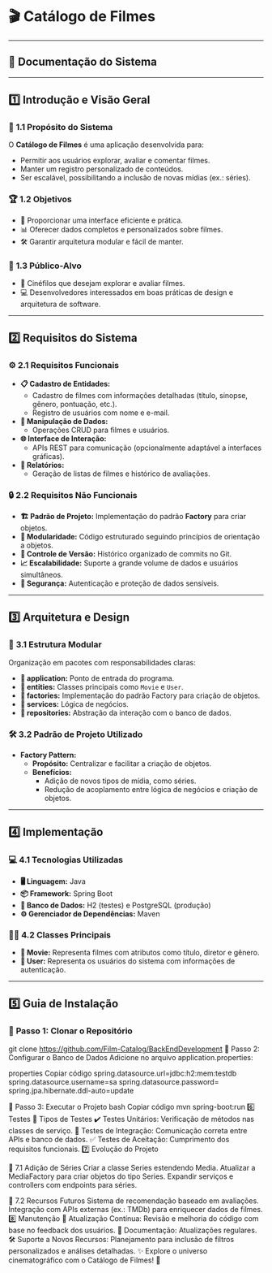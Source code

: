 # 🎬 **Catálogo de Filmes**  

---

## 📖 **Documentação do Sistema**  

---

## 1️⃣ **Introdução e Visão Geral**

### 🎯 **1.1 Propósito do Sistema**
O **Catálogo de Filmes** é uma aplicação desenvolvida para:
- Permitir aos usuários explorar, avaliar e comentar filmes.  
- Manter um registro personalizado de conteúdos.  
- Ser escalável, possibilitando a inclusão de novas mídias (ex.: séries).  

### 🏆 **1.2 Objetivos**
- 🌟 Proporcionar uma interface eficiente e prática.  
- 📊 Oferecer dados completos e personalizados sobre filmes.  
- 🛠️ Garantir arquitetura modular e fácil de manter.  

### 👥 **1.3 Público-Alvo**
- 🎥 Cinéfilos que desejam explorar e avaliar filmes.  
- 💻 Desenvolvedores interessados em boas práticas de design e arquitetura de software.  

---

## 2️⃣ **Requisitos do Sistema**

### ⚙️ **2.1 Requisitos Funcionais**
- **📋 Cadastro de Entidades:**  
  - Cadastro de filmes com informações detalhadas (título, sinopse, gênero, pontuação, etc.).  
  - Registro de usuários com nome e e-mail.  
- **🔄 Manipulação de Dados:**  
  - Operações CRUD para filmes e usuários.  
- **🌐 Interface de Interação:**  
  - APIs REST para comunicação (opcionalmente adaptável a interfaces gráficas).  
- **📑 Relatórios:**  
  - Geração de listas de filmes e histórico de avaliações.  

### 🔒 **2.2 Requisitos Não Funcionais**
- **🏗️ Padrão de Projeto:** Implementação do padrão **Factory** para criar objetos.  
- **📂 Modularidade:** Código estruturado seguindo princípios de orientação a objetos.  
- **📜 Controle de Versão:** Histórico organizado de commits no Git.  
- **📈 Escalabilidade:** Suporte a grande volume de dados e usuários simultâneos.  
- **🔐 Segurança:** Autenticação e proteção de dados sensíveis.  

---

## 3️⃣ **Arquitetura e Design**

### 🧩 **3.1 Estrutura Modular**
Organização em pacotes com responsabilidades claras:  
- **📂 application:** Ponto de entrada do programa.  
- **📂 entities:** Classes principais como `Movie` e `User`.  
- **📂 factories:** Implementação do padrão Factory para criação de objetos.  
- **📂 services:** Lógica de negócios.  
- **📂 repositories:** Abstração da interação com o banco de dados.  

### 🛠️ **3.2 Padrão de Projeto Utilizado**
- **Factory Pattern:**  
  - **Propósito:** Centralizar e facilitar a criação de objetos.  
  - **Benefícios:**  
    - Adição de novos tipos de mídia, como séries.  
    - Redução de acoplamento entre lógica de negócios e criação de objetos.  

---

## 4️⃣ **Implementação**

### 💻 **4.1 Tecnologias Utilizadas**
- **🖥️ Linguagem:** Java  
- **📦 Framework:** Spring Boot  
- **💾 Banco de Dados:** H2 (testes) e PostgreSQL (produção)  
- **⚙️ Gerenciador de Dependências:** Maven  

### 🧑‍💻 **4.2 Classes Principais**
- **🎥 Movie:** Representa filmes com atributos como título, diretor e gênero.  
- **👤 User:** Representa os usuários do sistema com informações de autenticação.  

---

## 5️⃣ **Guia de Instalação**

### 📝 **Passo 1: Clonar o Repositório**
git clone https://github.com/Film-Catalog/BackEndDevelopment
🔧 Passo 2: Configurar o Banco de Dados
Adicione no arquivo application.properties:

properties
Copiar código
spring.datasource.url=jdbc:h2:mem:testdb
spring.datasource.username=sa
spring.datasource.password=
spring.jpa.hibernate.ddl-auto=update

🚀 Passo 3: Executar o Projeto
bash
Copiar código
mvn spring-boot:run
6️⃣ Testes
🧪 Tipos de Testes
✔️ Testes Unitários: Verificação de métodos nas classes de serviço.
🔗 Testes de Integração: Comunicação correta entre APIs e banco de dados.
✅ Testes de Aceitação: Cumprimento dos requisitos funcionais.
7️⃣ Evolução do Projeto

📌 7.1 Adição de Séries
Criar a classe Series estendendo Media.
Atualizar a MediaFactory para criar objetos do tipo Series.
Expandir serviços e controllers com endpoints para séries.

🌟 7.2 Recursos Futuros
Sistema de recomendação baseado em avaliações.
Integração com APIs externas (ex.: TMDb) para enriquecer dados de filmes.
8️⃣ Manutenção
🔄 Atualização Contínua: Revisão e melhoria do código com base no feedback dos usuários.
📘 Documentação: Atualizações regulares.
🛠️ Suporte a Novos Recursos: Planejamento para inclusão de filtros personalizados e análises detalhadas.
✨ Explore o universo cinematográfico com o Catálogo de Filmes! 🎥
